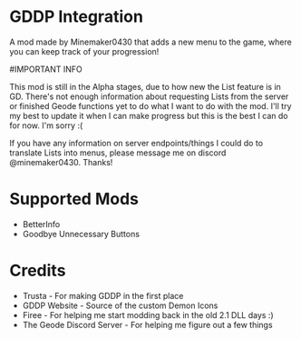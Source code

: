 # GDDP Integration

A mod made by Minemaker0430 that adds a new menu to the game, where you can keep track of your progression!

#IMPORTANT INFO

This mod is still in the Alpha stages, due to how new the List feature is in GD. There's not enough information about requesting Lists from the server or finished Geode functions yet to do what I want to do with the mod. I'll try my best to update it when I can make progress but this is the best I can do for now. I'm sorry :(

If you have any information on server endpoints/things I could do to translate Lists into menus, please message me on discord @minemaker0430. Thanks!

# Supported Mods

* BetterInfo
* Goodbye Unnecessary Buttons

# Credits

* Trusta - For making GDDP in the first place
* GDDP Website - Source of the custom Demon Icons
* Firee - For helping me start modding back in the old 2.1 DLL days :)
* The Geode Discord Server - For helping me figure out a few things